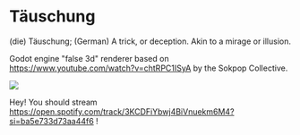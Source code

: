# Täuschung

(die) Täuschung;
(German) A trick, or deception. Akin to a mirage or illusion.



Godot engine "false 3d" renderer based on https://www.youtube.com/watch?v=chtRPC1ISyA by the Sokpop Collective.

![](https://i.gyazo.com/b314807689d6928646c5f64c981a6c57.gif)

Hey! You should stream https://open.spotify.com/track/3KCDFiYbwj4BiVnuekm6M4?si=ba5e733d73aa44f6 !
